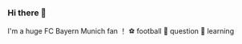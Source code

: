 ### Hi there 👋

<!--
**Berni-12/Berni-12** is a ✨ _special_ ✨ repository because its `README.md` (this file) appears on your GitHub profile.

Here are some ideas to get you started:

I'm a huge FC Bayern Munich fan

- 🔭 I’m currently working on ...
- 🌱 I’m currently learning everthing
- 👯 I’m looking to collaborate on ...
- 🤔 I’m looking for help with ...
- 💬 Ask me about ...
- 📫 How to reach me: ...
- 😄 Pronouns: ...
- ⚡ Fun fact: ...
-->
I'm a huge FC Bayern Munich fan ！
⚽️ football
🤔 question
🤯 learning

